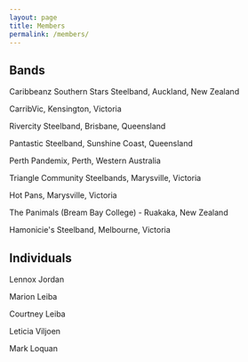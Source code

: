 ```yaml
---
layout: page
title: Members
permalink: /members/
---
```


## Bands

Caribbeanz Southern Stars Steelband, Auckland, New Zealand

CarribVic, Kensington, Victoria 

Rivercity Steelband, Brisbane, Queensland

Pantastic Steelband, Sunshine Coast, Queensland

Perth Pandemix, Perth, Western Australia

Triangle Community Steelbands, Marysville, Victoria

Hot Pans, Marysville, Victoria

The Panimals (Bream Bay College) - Ruakaka, New Zealand

Hamonicie's Steelband, Melbourne, Victoria 


## Individuals

Lennox Jordan

Marion Leiba

Courtney Leiba

Leticia Viljoen

Mark Loquan
